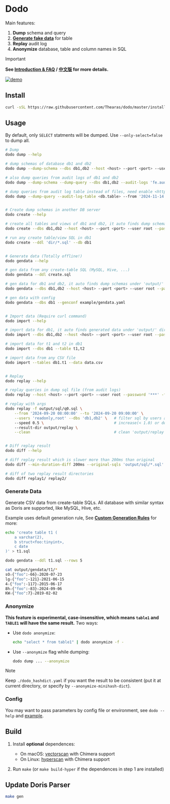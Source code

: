 # Dodo

Main features:

1. **Dump** schema and query
2. [**Generate fake data**](#generate-data) for table
3. **Replay** audit log
4. **Anonymize** database, table and column names in SQL

> [!IMPORTANT]
> **See [Introduction & FAQ](./introduction.md) / [中文版](./introduction-zh.md) for more details.**

[![demo](https://asciinema.org/a/706093.svg)](https://asciinema.org/a/706093)

## Install

```sh
curl -sSL https://raw.githubusercontent.com/Thearas/dodo/master/install.sh | bash
```

## Usage

By default, only `SELECT` statments will be dumped. Use `--only-select=false` to dump all.

```sh
# Dump
dodo dump --help

# dump schemas of database db1 and db2
dodo dump --dump-schema --dbs db1,db2 --host <host> --port <port> --user root --password '***' 

# also dump queries from audit logs of db1 and db2
dodo dump --dump-schema --dump-query --dbs db1,db2 --audit-logs 'fe.audit.log,fe.audit.log.20240802-1'

# dump queries from audit log table instead of files, need enable <https://doris.apache.org/docs/admin-manual/audit-plugin>
dodo dump --dump-query --audit-log-table <db.table> --from '2024-11-14 18:45:25' --to '2024-11-14 18:45:26'


# Create dump schemas in another DB server
dodo create --help

# create all tables and views of db1 and db2, it auto finds dump schemas under 'output/' dir
dodo create --dbs db1,db2 --host <host> --port <port> --user root --password '***'

# run any create table/view SQL in db1
dodo create --ddl 'dir/*.sql' --db db1


# Generate data (Totally offline!)
dodo gendata --help

# gen data from any create-table SQL (MySQL, Hive, ...)
dodo gendata --ddl create.sql

# gen data for db1 and db2, it auto finds dump schemas under 'output/' dir
dodo gendata --dbs db1,db2 --host <host> --port <port> --user root --password '***'

# gen data with config
dodo gendata --dbs db1 --genconf example/gendata.yaml


# Import data (Require curl command)
dodo import --help

# import data for db1, it auto finds generated data under 'output/' dir
dodo import --dbs db1,db2 --host <host> --port <port> --user root --password '***'

# import data for t1 and t2 in db1
dodo import --dbs db1 --table t1,t2

# import data from any CSV file
dodo import --tables db1.t1 --data data.csv


# Replay
dodo replay --help

# replay queries in dump sql file (from audit logs)
dodo replay --host <host> --port <port> --user root --password '***' -f output/sql/q0.sql

# replay with args
dodo replay -f output/sql/q0.sql \
    --from '2024-09-20 08:00:00' --to '2024-09-20 09:00:00' \
    --users 'readonly,root' --dbs 'db1,db2' \   # filter sql by users and databases
    --speed 0.5 \                               # increase(< 1.0) or decrease(> 1.0) the time between two serial sqls proportionally, default 1
    --result-dir output/replay \
    --clean                                     # clean 'output/replay' dir before replay


# Diff replay result
dodo diff --help

# diff replay result which is slower more than 200ms than original
dodo diff --min-duration-diff 200ms --original-sqls 'output/sql/*.sql' output/replay

# diff of two replay result directories
dodo diff replay1/ replay2/
```

### Generate Data

Generate CSV data from create-table SQLs. All database with similar syntax as Doris are supported, like MySQL, Hive, etc.

Example uses default generation rule, See **[Custom Generation Rules](./introduction.md#custom-generation-rules)** for more:

```sh
echo 'create table t1 (
    a varchar(2),
    b struct<foo:tinyint>,
    c date
)' > t1.sql

dodo gendata --ddl t1.sql --rows 5

cat output/gendata/t1/*
sO☆{"foo":-66}☆2020-07-23
lg☆{"foo":-121}☆2021-06-15
4☆{"foo":-117}☆2015-06-17
8h☆{"foo":-83}☆2024-09-06
KW☆{"foo":7}☆2019-02-02
```

### Anonymize

**This feature is experimental, case-insensitive, which means `table1` and `TABLE1` will have the same result.** Two ways:

- Use `dodo anonymize`:

    ```bash
    echo "select * from table1" | dodo anonymize -f -
    ```

- Use `--anonymize` flag while dumping:

    ```bash
    dodo dump ... --anonymize
    ```

> [!NOTE]
> Keep `./dodo_hashdict.yaml` if you want the result to be consistent (put it at current directory, or specify by `--anonymize-minihash-dict`).

### Config

You may want to pass parameters by config file or environment, see `dodo --help` and [example](./example/example.dodo.yaml).

## Build

1. Install **optional** dependences:

    - On macOS: [vectorscan](https://github.com/VectorCamp/vectorscan) with Chimera support
    - On Linux: [hyperscan](https://intel.github.io/hyperscan) with Chimera support

2. Run `make` (or `make build-hyper` if the dependences in step 1 are installed)

## Update Doris Parser

```sh
make gen
```
